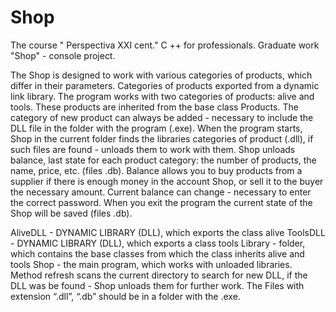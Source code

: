 # Shop

The course " Perspectiva XXI cent." C ++ for professionals.
Graduate work "Shop" - console project.

The Shop is designed to work with various categories of products, which differ in their parameters. Categories of products exported from a dynamic link library.
The program works with two categories of products: alive and tools.
These products are inherited from the base class Products.
The category of new product can always be added  - necessary to include the DLL file in the folder with the program (.exe).
When the program starts, Shop in the current folder finds  the libraries categories of product (.dll), if such files are found - unloads them to work with them.
Shop unloads balance, last state for each product category: the number of products, the name, price, etc. (files .db).
Balance allows you to buy products from a supplier if there is enough money in the account Shop, or sell it to the buyer the necessary amount.
Current balance can change - necessary to enter the correct password.
When you exit the program the current state of the Shop will be saved (files .db).

AliveDLL - DYNAMIC LIBRARY (DLL), which exports the class alive
ToolsDLL - DYNAMIC LIBRARY (DLL), which exports a class tools
Library - folder, which contains the base classes from which the class inherits alive and tools
Shop - the main program, which works with unloaded libraries.
Method refresh scans the current directory to search for new DLL, if the DLL was be found - Shop unloads them for further work.
The Files with extension “.dll”, “.db” should be in a folder with the .exe.

